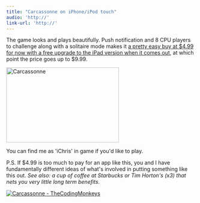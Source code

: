 ```yaml
---
title: "Carcassonne on iPhone/iPod touch"
audio: 'http://'
link-url: 'http://'
---
```

<p>The game looks and plays beautifully.  Push notification and 8 CPU players to challenge along with a solitaire mode makes it <a href="http://click.linksynergy.com/fs-bin/stat?id=6PFrOqNV4B8&offerid=146261&type=3&subid=0&tmpid=1826&RD_PARM1=http%253A%252F%252Fitunes.apple.com%252Fca%252Fapp%252Fcarcassonne%252Fid375295479%253Fmt%253D8%2526uo%253D4%2526partnerId%253D30">a pretty easy buy at $4.99 for now with a free upgrade to the iPad version when it comes out</a>, at which point the price goes up to $9.99.</p>
<p><a href="https://chrisenns.com/wp-content/uploads/2010/06/carcassone1.jpg"><img src="https://chrisenns.com/wp-content/uploads/2010/06/carcassone-300x200.jpg" alt="Carcassonne" title="Carcassonne" width="300" height="200" class="aligncenter size-medium wp-image-2256" /></a></p>
<p>You can find me as 'iChris' in game if you'd like to play.</p>
<p>P.S. If $4.99 is too much to pay for an app like this, you and I have fundamentally different ideas of what's involved in putting something like this out.  <em>See also: a cup of coffee at Starbucks or Tim Horton's (x3) that nets you very little long term benefits.</em></p>
<p><a href="http://click.linksynergy.com/fs-bin/stat?id=6PFrOqNV4B8&offerid=146261&type=3&subid=0&tmpid=1826&RD_PARM1=http%253A%252F%252Fitunes.apple.com%252Fca%252Fapp%252Fcarcassonne%252Fid375295479%253Fmt%253D8%2526uo%253D4%2526partnerId%253D30" target="itunes_store"><img src="http://ax.phobos.apple.com.edgesuite.net/images/web/linkmaker/badge_appstore-lrg.gif" alt="Carcassonne - TheCodingMonkeys" style="border: 0;"/></a></p>
